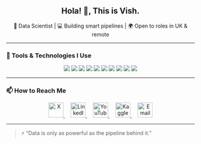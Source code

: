 <h2 align="center">Hola! 👋, This is Vish.</h2>
<p align="center">
  🚀 Data Scientist | 💻 Building smart pipelines | 🌍 Open to roles in UK & remote
</p>

---

### 🔧 Tools & Technologies I Use

<p align="center">
  <img src="https://img.shields.io/badge/Python-3776AB?style=flat&logo=python&logoColor=white"/>
  <img src="https://img.shields.io/badge/Selenium-43B02A?style=flat&logo=selenium&logoColor=white"/>
  <img src="https://img.shields.io/badge/BeautifulSoup-8C8C8C?style=flat&logo=beautifulsoup&logoColor=white"/>
  <img src="https://img.shields.io/badge/Pandas-150458?style=flat&logo=pandas&logoColor=white"/>
  <img src="https://img.shields.io/badge/OpenAI_Gym-000000?style=flat&logo=openai&logoColor=white"/>
  <img src="https://img.shields.io/badge/PowerBI-F2C811?style=flat&logo=powerbi&logoColor=black"/>
  <img src="https://img.shields.io/badge/Tableau-E97627?style=flat&logo=tableau&logoColor=white"/>
  <img src="https://img.shields.io/badge/Streamlit-FF4B4B?style=flat&logo=streamlit&logoColor=white"/>
  <img src="https://img.shields.io/badge/GitHub-181717?style=flat&logo=github&logoColor=white"/>
  <img src="https://img.shields.io/badge/SQL-4479A1?style=flat&logo=mysql&logoColor=white"/>
</p>

---

### 📫 How to Reach Me

<p align="center">
  <a href="https://x.com/imVpriyan" target="_blank">
  <img src="https://img.icons8.com/ios-filled/50/ffffff/twitterx--v1.png" alt="X" width="40" height="40"/>
  </a>
  &nbsp;&nbsp;&nbsp;
  <a href="https://www.linkedin.com/in/vishnupriyan-/" target="_blank">
    <img src="https://cdn.jsdelivr.net/gh/devicons/devicon/icons/linkedin/linkedin-original.svg" alt="LinkedIn" width="40" height="40"/>
  </a>
  &nbsp;&nbsp;&nbsp;
  <a href="https://www.youtube.com/c/vishnupriyanFilms/videos" target="_blank">
    <img src="https://img.icons8.com/color/48/000000/youtube-play.png" alt="YouTube" width="40" height="40"/>
  </a>
  &nbsp;&nbsp;&nbsp;
  <a href="https://www.kaggle.com/vishnupriyan7" target="_blank">
    <img src="https://www.vectorlogo.zone/logos/kaggle/kaggle-icon.svg" alt="Kaggle" width="40" height="40"/>
  </a>
  &nbsp;&nbsp;&nbsp;
  <a href="mailto:vishnupriyantvijayan@gmail.com" target="_blank">
    <img src="https://img.icons8.com/ios-filled/50/FFFFFF/new-post.png" alt="Email" width="40" height="40"/>
  </a>
</p>

---

> ⚡ “Data is only as powerful as the pipeline behind it.”
